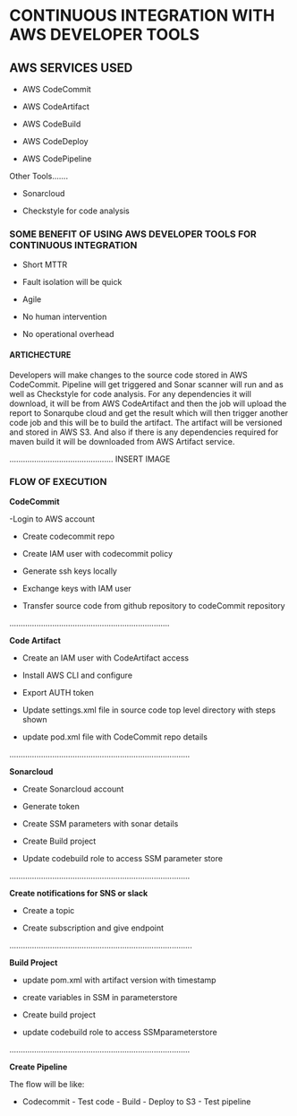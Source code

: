 # CONTINUOUS INTEGRATION WITH AWS DEVELOPER TOOLS


## AWS SERVICES USED


- AWS CodeCommit

- AWS CodeArtifact

- AWS CodeBuild

- AWS CodeDeploy

- AWS CodePipeline


Other Tools.......

- Sonarcloud

- Checkstyle for code analysis



### SOME BENEFIT OF USING AWS DEVELOPER TOOLS FOR CONTINUOUS INTEGRATION


- Short MTTR

- Fault isolation will be quick

- Agile

- No human intervention

- No operational overhead



#### ARTICHECTURE


Developers will make changes to the source code stored in AWS CodeCommit. Pipeline will get triggered and Sonar scanner will run and as well as Checkstyle for code analysis. For any dependencies it will download, it will be from AWS CodeArtifact and then the job will upload the report to Sonarqube cloud and get the result which will then trigger another code job and this will be to build the artifact. The artifact will be versioned and stored in AWS S3.
And also if there is any dependencies required for maven build it will be downloaded from AWS Artifact service.



..............................................
INSERT IMAGE


### FLOW OF EXECUTION


**CodeCommit**


-Login to AWS account

- Create codecommit repo

- Create IAM user with codecommit policy

- Generate ssh keys locally

- Exchange keys with IAM user

- Transfer source code from github repository to codeCommit repository 

.......................................................................

**Code Artifact**


- Create an IAM user with CodeArtifact access

- Install AWS CLI and configure

- Export AUTH token

- Update settings.xml file in source code top level directory with steps shown

- update pod.xml file with CodeCommit repo details

................................................................................

**Sonarcloud**


- Create Sonarcloud account

- Generate token

- Create SSM parameters with sonar details

- Create Build project

- Update codebuild role to access SSM parameter store

................................................................................

**Create notifications for SNS or slack**


- Create a topic

- Create subscription and give endpoint

.................................................................................

**Build Project**


- update pom.xml with artifact version with timestamp

- create variables in SSM  in parameterstore

- Create build project

- update codebuild role to access SSMparameterstore

................................................................................

**Create Pipeline**

The flow will be like:

- Codecommit - Test code - Build - Deploy to S3 - Test pipeline



